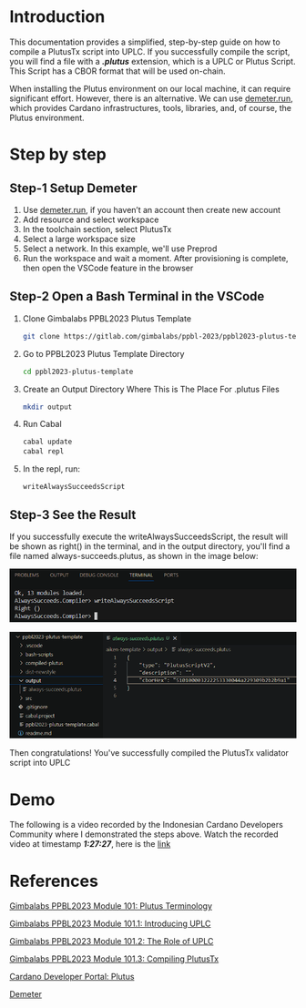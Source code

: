 # Introduction

This documentation provides a simplified, step-by-step guide on how to compile a PlutusTx script into UPLC. If you successfully compile the script, you will find a file with a **_.plutus_** extension, which is a UPLC or Plutus Script. This Script has a CBOR format that will be used on-chain.

When installing the Plutus environment on our local machine, it can require significant effort. However, there is an alternative. We can use [demeter.run](https://demeter.run/), which provides Cardano infrastructures, tools, libraries, and, of course, the Plutus environment.

# Step by step

## Step-1 Setup Demeter

1. Use [demeter.run](https://demeter.run/), if you haven’t an account then create new account
2. Add resource and select workspace
3. In the toolchain section, select PlutusTx
4. Select a large workspace size
5. Select a network. In this example, we'll use Preprod
6. Run the workspace and wait a moment. After provisioning is complete, then open the VSCode feature in the browser

## Step-2 Open a Bash Terminal in the VSCode

1. Clone Gimbalabs PPBL2023 Plutus Template

   ```bash
   git clone https://gitlab.com/gimbalabs/ppbl-2023/ppbl2023-plutus-template.git
   ```

2. Go to PPBL2023 Plutus Template Directory

   ```bash
   cd ppbl2023-plutus-template
   ```

3. Create an Output Directory Where This is The Place For .plutus Files

   ```bash
   mkdir output
   ```

4. Run Cabal

   ```bash
   cabal update
   cabal repl
   ```

5. In the repl, run:

   ```repl
   writeAlwaysSucceedsScript
   ```

## Step-3 See the Result

If you successfully execute the writeAlwaysSucceedsScript, the result will be shown as right() in the terminal, and in the output directory, you'll find a file named always-succeeds.plutus, as shown in the image below:

![right-result](public/right-result.png)

![always-succeeds.plutus](public/plutustx-script-compiled.png)

Then congratulations! You've successfully compiled the PlutusTx validator script into UPLC

# Demo

The following is a video recorded by the Indonesian Cardano Developers Community where I demonstrated the steps above. Watch the recorded video at timestamp **_1:27:27_**, here is the [link](https://youtu.be/03hXLZ_07N0?list=PLUj8499OocHiL8gXPv8wMlLW-zIcyYdrQ)

# References

[Gimbalabs PPBL2023 Module 101: Plutus Terminology](https://plutuspbl.io/modules/101/slts)

[Gimbalabs PPBL2023 Module 101.1: Introducing UPLC](https://plutuspbl.io/modules/101/1011)

[Gimbalabs PPBL2023 Module 101.2: The Role of UPLC](https://plutuspbl.io/modules/101/1012)

[Gimbalabs PPBL2023 Module 101.3: Compiling PlutusTx](https://plutuspbl.io/modules/101/1013)

[Cardano Developer Portal: Plutus](https://developers.cardano.org/docs/smart-contracts/plutus/)

[Demeter](https://demeter.run/)
